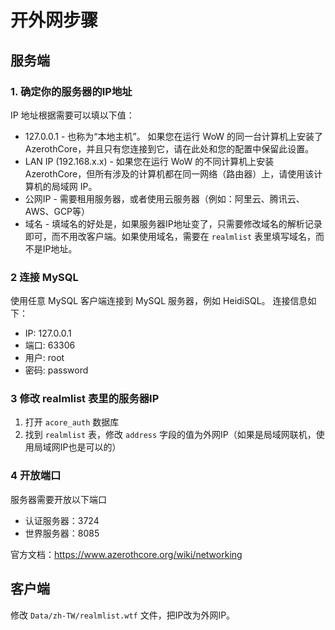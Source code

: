 # 开外网步骤

## 服务端

### 1. 确定你的服务器的IP地址
IP 地址根据需要可以填以下值：
* 127.0.0.1 - 也称为“本地主机”。 如果您在运行 WoW 的同一台计算机上安装了 AzerothCore，并且只有您连接到它，请在此处和您的配置中保留此设置。
* LAN IP (192.168.x.x) - 如果您在运行 WoW 的不同计算机上安装 AzerothCore，但所有涉及的计算机都在同一网络（路由器）上，请使用该计算机的局域网 IP。
* 公网IP - 需要租用服务器，或者使用云服务器（例如：阿里云、腾讯云、AWS、GCP等）
* 域名 - 填域名的好处是，如果服务器IP地址变了，只需要修改域名的解析记录即可，而不用改客户端。如果使用域名，需要在 `realmlist` 表里填写域名，而不是IP地址。

### 2 连接 MySQL
使用任意 MySQL 客户端连接到 MySQL 服务器，例如 HeidiSQL。
连接信息如下：
* IP: 127.0.0.1
* 端口: 63306
* 用户: root
* 密码: password

### 3 修改 realmlist 表里的服务器IP
1. 打开 `acore_auth` 数据库
2. 找到 `realmlist` 表，修改 `address` 字段的值为外网IP（如果是局域网联机，使用局域网IP也是可以的）


### 4 开放端口
服务器需要开放以下端口
* 认证服务器：3724
* 世界服务器：8085

官方文档：https://www.azerothcore.org/wiki/networking

## 客户端
修改 `Data/zh-TW/realmlist.wtf` 文件，把IP改为外网IP。

